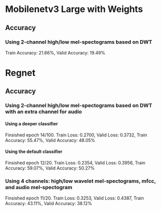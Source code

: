 # Mobilenetv3 Large with Weights

## Accuracy

### Using 2-channel high/low mel-spectograms based on DWT

Train Accuracy: 21.66%, Valid Accuracy: 19.49%

# Regnet

## Accuracy

### Using 2-channel high/low mel-spectograms based on DWT with an extra channel for audio

#### Using a deeper classifier

Finsished epoch 14/100. Train Loss: 0.2700, Valid Loss: 0.3732, Train Accuracy: 55.47%, Valid Accuracy: 48.05%

#### Using the default classifier

Finsished epoch 12/20. Train Loss: 0.2354, Valid Loss: 0.3956, Train Accuracy: 59.07%, Valid Accuracy: 50.27%

### Using 4 channels: high/low wavelet mel-spectograms, mfcc, and audio mel-spectogram

Finsished epoch 11/20. Train Loss: 0.3253, Valid Loss: 0.4387, Train Accuracy: 43.11%, Valid Accuracy: 38.12%
